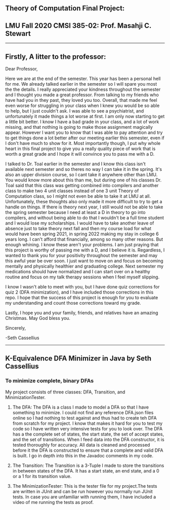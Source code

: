 ## Theory of Computation Final Project: 
## LMU Fall 2020 CMSI 385-02: Prof. Masahji C. Stewart
 
 ---
## Firstly, A litter to the professor:
Dear Professor,

Here we are at the end of the semester. This year has been a personal hell for me. We already talked earlier in the semester so I will spare you most the the details. I really appreciated your kindness throughout the semester and I thought you made a great professor. From talking to my friends who have had you in they past, they loved you too. Overall, that made me feel even worse for struggling in your class when I knew you would be so able to help, but I just couldn't ask. I was able to see a psychiatrist, and unfortunately it made things a lot worse at first. I am only now starting to get a little bit better. I know I have a bad grade in your class, and a lot of work missing, and that nothing is going to make those assignment magically appear. However I want you to know that I was able to pay attention and try to get things done a lot better after our meeting earlier this semester, even if I don't have much to show for it. Most importantly though, I put why whole heart in this final project to give you a really quality piece of work that is worth a great grade and I hope it will convince you to pass me with a D. 

I talked to Dr. Toal earlier in the semester and I know this class isn't available next semester and so theres no way I can take it in the spring. It's also an upper division course, so I cant take it anywhere other than LMU. You would know more about this than me, but during one of his classes Dr. Toal said that this class was getting combined into compilers and another class to make two 4 unit classes instead of one 3 unit Theory of Computation class, so I might not even be able to take it at LMU at all. Unfortunately, these thoughts also only made it more difficult to try to get a handle on things. If there is theory next year, I still would not be able to take the spring semester because I need at least a D in theory to go into compilers, and without being able to do that I wouldn't be a full time student and I would lose my scholarships. I would have to take another leave of absence just to take theory next fall and then my course load for what would have been spring 2021, in spring 2022 making my stay in college 6 years long. I can't afford that financially, among so many other reasons. But enough whining. I know these aren't your problems. I am just praying that this project is worthy of passing me with a D, and I believe it is. Regardless, I wanted to thank you for your positivity throughout the semester and may this awful year be over soon. I just want to move on and focus on becoming mentally and physically healthier and graduating college. Next semester my medications should have normalized and I can start over on a healthy routine and focus on my talk therapy sessions when I feel myself slipping.

I know I wasn't able to meet with you, but I have done quiz corrections for quiz 2 (DFA minimization), and I have included those corrections in this repo. I hope that the success of this project is enough for you to evaluate my understanding and count those corrections toward my grade.

Lastly, I hope you and your family, friends, and relatives have an amazing Christmas. May God bless you.

Sincerely,

-Seth Cassellius

---


## K-Equivalence DFA Minimizer in Java by Seth Cassellius
### To minimize complete, binary DFAs

My project consists of three classes: DFA, Transition, and MinimizationTester.

1. The DFA: The DFA is a class I made to model a DFA so that I have something to minimize. I could not find any reference DFA.json files online so I had nothing to test against and thus had to create teh DFA from scratch for my project. I know that makes it hard for you to test my code so I have written very intensive tests for you to look over. The DFA has a the complete set of states, the start state, the set of accept states, and the set of transitions. When I feed data into the DFA constructor, it is tested thoroughly for accuracy. All data is cleaned and processed before it the DFA is constructed to ensure that a complete and valid DFA is built. I go in depth into this in the Javadoc comments in my code.

2. The Transition: The Transition is a 3-Tuple I made to store the transitions in between states of the DFA. It has a start state, an end state, and a 0 or a 1 for its transition value.

3. The MinimizationTester: This is the tester file for my project.The tests are written in JUnit and can be run however you normally run JUnit tests. In case you are unfamiliar with running them, I have included a video of me running the tests as proof.
